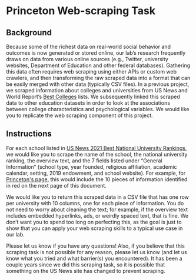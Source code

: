 # Princeton Web-scraping Task

## Background

Because some of the richest data on real-world social behavior and outcomes is now generated or stored online, our lab’s research frequently draws on data from various online sources (e.g., Twitter, university websites, Department of Education and other federal databases). Gathering this data often requires web scraping using either APIs or custom web crawlers, and then transforming the raw scraped data into a format that can be easily merged with other data (typically CSV files).
In a previous project, we scraped information about colleges and universities from US News and World Report’s [Best Colleges](https://www.usnews.com/best-colleges) lists. We subsequently linked this scraped data to other education datasets in order to look at the associations between college characteristics and psychological variables. We would like you to replicate the web scraping component of this project.

## Instructions

For each school listed in [US News 2021 Best National University Rankings](https://www.usnews.com/best-colleges/rankings/national-universities), we would like you to scrape the name of the school, the national university ranking, the overview text, and the 7 fields listed under “General Information” (school type, year founded, religious affiliation, academic calendar, setting, 2019 endowment, and school website). For example, for [Princeton's page](https://www.usnews.com/best-colleges/princeton-university-2627), this would include the 10 pieces of information identified in red on the next page of this document.

We would like you to return this scraped data in a CSV file that has one row per university with 10 columns, one for each piece of information. You do not need to worry about cleaning the text; for example, if the overview text includes embedded hyperlinks, ads, or weirdly spaced text, that is fine. We don’t want you to spend too long on perfecting this, as the goal is just to show that you can apply your web scraping skills to a typical use case in our lab.

Please let us know if you have any questions! Also, if you believe that this scraping task is not possible for any reason, please let us know (and let us know what you tried and what barrier(s) you encountered). It has been a couple years since we did this scraping task, so it is possible that something on the US News site has changed to prevent scraping.
